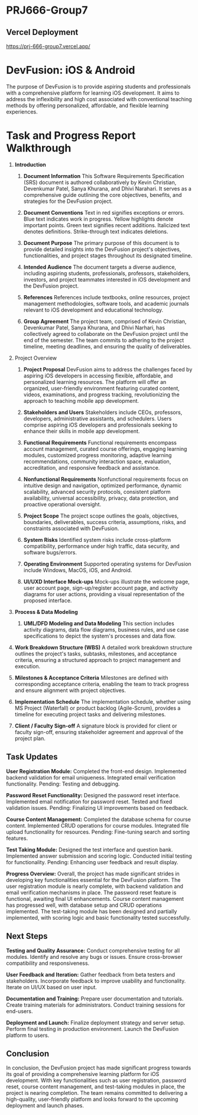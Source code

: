 # PRJ666-Group7

## Vercel Deployment

https://prj-666-group7.vercel.app/

# DevFusion: iOS & Android

The purpose of DevFusion is to provide aspiring students and professionals with a comprehensive platform for learning iOS development. It aims to address the inflexibility and high cost associated with conventional teaching methods by offering personalized, affordable, and flexible learning experiences.

# Task and Progress Report Walkthrough

1. **Introduction**

   1. **Document Information**
      This Software Requirements Specification (SRS) document is authored collaboratively by Kevin Christian, Devenkumar Patel, Sanya Khurana, and Dhivi Narahari. It serves as a comprehensive guide outlining the core objectives, benefits, and strategies for the DevFusion project.

   2. **Document Conventions**
      Text in red signifies exceptions or errors. Blue text indicates work in progress. Yellow highlights denote important points. Green text signifies recent additions. Italicized text denotes definitions. Strike-through text indicates deletions.

   3. **Document Purpose**
      The primary purpose of this document is to provide detailed insights into the DevFusion project's objectives, functionalities, and project stages throughout its designated timeline.

   4. **Intended Audience**
      The document targets a diverse audience, including aspiring students, professionals, professors, stakeholders, investors, and project teammates interested in iOS development and the DevFusion project.

   5. **References**
      References include textbooks, online resources, project management methodologies, software tools, and academic journals relevant to iOS development and educational technology.

   6. **Group Agreement**
      The project team, comprised of Kevin Christian, Devenkumar Patel, Sanya Khurana, and Dhivi Narhari, has collectively agreed to collaborate on the DevFusion project until the end of the semester. The team commits to adhering to the project timeline, meeting deadlines, and ensuring the quality of deliverables.

2. Project Overview

   1. **Project Proposal**
      DevFusion aims to address the challenges faced by aspiring iOS developers in accessing flexible, affordable, and personalized learning resources. The platform will offer an organized, user-friendly environment featuring curated content, videos, examinations, and progress tracking, revolutionizing the approach to teaching mobile app development.

   2. **Stakeholders and Users**
      Stakeholders include CEOs, professors, developers, administrative assistants, and schedulers. Users comprise aspiring iOS developers and professionals seeking to enhance their skills in mobile app development.

   3. **Functional Requirements**
      Functional requirements encompass account management, curated course offerings, engaging learning modules, customized progress monitoring, adaptive learning recommendations, community interaction space, evaluation, accreditation, and responsive feedback and assistance.

   4. **Nonfunctional Requirements**
      Nonfunctional requirements focus on intuitive design and navigation, optimized performance, dynamic scalability, advanced security protocols, consistent platform availability, universal accessibility, privacy, data protection, and proactive operational oversight.

   5. **Project Scope**
      The project scope outlines the goals, objectives, boundaries, deliverables, success criteria, assumptions, risks, and constraints associated with DevFusion.

   6. **System Risks**
      Identified system risks include cross-platform compatibility, performance under high traffic, data security, and software bugs/errors.

   7. **Operating Environment**
      Supported operating systems for DevFusion include Windows, MacOS, iOS, and Android.

   8. **UI/UXD Interface Mock-ups**
      Mock-ups illustrate the welcome page, user account page, sign-up/register account page, and activity diagrams for user actions, providing a visual representation of the proposed interface.

3. **Process & Data Modeling**

   1. **UML/DFD Modeling and Data Modeling**
      This section includes activity diagrams, data flow diagrams, business rules, and use case specifications to depict the system's processes and data flow.

4. **Work Breakdown Structure (WBS)**
   A detailed work breakdown structure outlines the project's tasks, subtasks, milestones, and acceptance criteria, ensuring a structured approach to project management and execution.

5. **Milestones & Acceptance Criteria**
   Milestones are defined with corresponding acceptance criteria, enabling the team to track progress and ensure alignment with project objectives.

6. **Implementation Schedule**
   The implementation schedule, whether using MS Project (Waterfall) or product backlog (Agile-Scrum), provides a timeline for executing project tasks and delivering milestones.

7. **Client / Faculty Sign-off**
   A signature block is provided for client or faculty sign-off, ensuring stakeholder agreement and approval of the project plan.

## Task Updates

**User Registration Module:**
Completed the front-end design.
Implemented backend validation for email uniqueness.
Integrated email verification functionality.
Pending: Testing and debugging.

**Password Reset Functionality:**
Designed the password reset interface.
Implemented email notification for password reset.
Tested and fixed validation issues.
Pending: Finalizing UI improvements based on feedback.

**Course Content Management:**
Completed the database schema for course content.
Implemented CRUD operations for course modules.
Integrated file upload functionality for resources.
Pending: Fine-tuning search and sorting features.

**Test Taking Module:**
Designed the test interface and question bank.
Implemented answer submission and scoring logic.
Conducted initial testing for functionality.
Pending: Enhancing user feedback and result display.

**Progress Overview:**
Overall, the project has made significant strides in developing key functionalities essential for the DevFusion platform. The user registration module is nearly complete, with backend validation and email verification mechanisms in place. The password reset feature is functional, awaiting final UI enhancements. Course content management has progressed well, with database setup and CRUD operations implemented. The test-taking module has been designed and partially implemented, with scoring logic and basic functionality tested successfully.

<!--
1. **Account Management Module**
   - **Status:** Completed
   - **Description:** Implemented secure registration and sign-in processes.
   - **Next Steps:** Enhance profile customization features.

2. **Curated Course Offerings**
   - **Status:** In Progress
   - **Description:** Developing detailed course listings with previews.
   - **Next Steps:** Finalize course previews functionality.

3. **Engaging Learning Modules**
   - **Status:** Ongoing
   - **Description:** Integrating diverse content formats.
   - **Next Steps:** Implement interactive coding challenges.

4. **Customized Progress Monitoring**
   - **Status:** Pending
   - **Description:** Dashboard development planned for progress tracking.
   - **Next Steps:** Design achievement and milestone features. -->

<!-- ## Progress Overview

- **Functional Requirements:** Majority of functionalities either completed or in progress.
- **Nonfunctional Requirements:** Efforts ongoing to meet operational, performance, and security requirements.
- **System Risks:** Mitigation strategies in place for identified risks.
- **Operating Environment:** Details to be provided as development progresses. -->

## Next Steps

**Testing and Quality Assurance:**
Conduct comprehensive testing for all modules.
Identify and resolve any bugs or issues.
Ensure cross-browser compatibility and responsiveness.

**User Feedback and Iteration:**
Gather feedback from beta testers and stakeholders.
Incorporate feedback to improve usability and functionality.
Iterate on UI/UX based on user input.

**Documentation and Training:**
Prepare user documentation and tutorials.
Create training materials for administrators.
Conduct training sessions for end-users.

**Deployment and Launch:**
Finalize deployment strategy and server setup.
Perform final testing in production environment.
Launch the DevFusion platform to users.

## Conclusion

In conclusion, the DevFusion project has made significant progress towards its goal of providing a comprehensive learning platform for iOS development. With key functionalities such as user registration, password reset, course content management, and test-taking modules in place, the project is nearing completion. The team remains committed to delivering a high-quality, user-friendly platform and looks forward to the upcoming deployment and launch phases.
